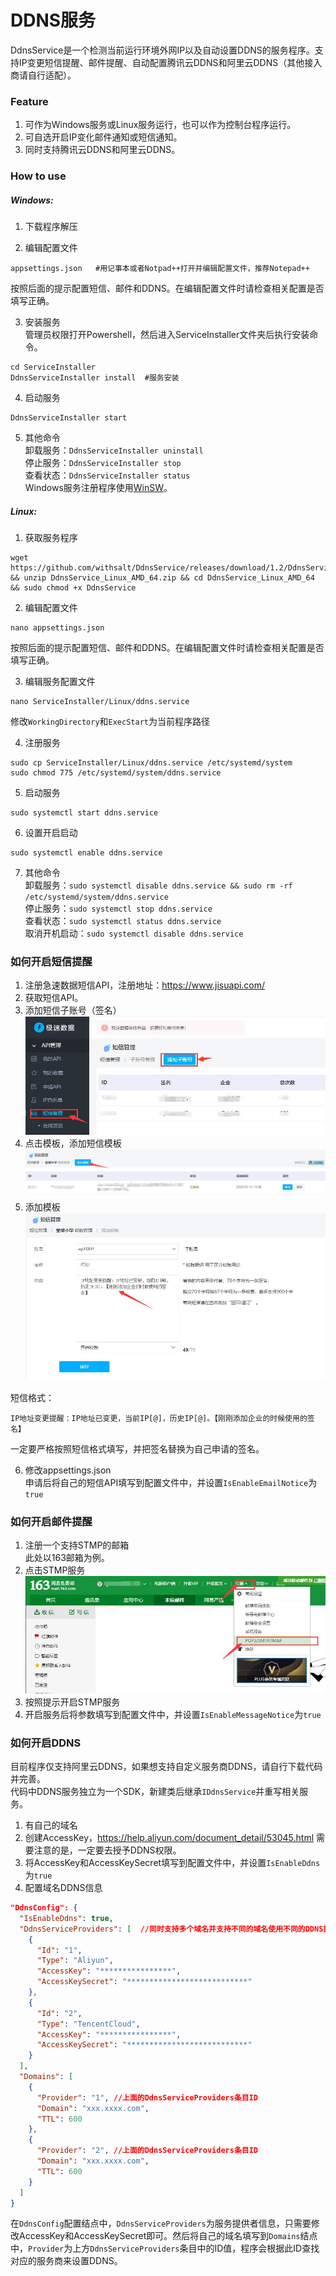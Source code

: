 # DDNS服务

DdnsService是一个检测当前运行环境外网IP以及自动设置DDNS的服务程序。支持IP变更短信提醒、邮件提醒、自动配置腾讯云DDNS和阿里云DDNS（其他接入商请自行适配）。

### Feature
1. 可作为Windows服务或Linux服务运行，也可以作为控制台程序运行。  
2. 可自选开启IP变化邮件通知或短信通知。  
3. 同时支持腾讯云DDNS和阿里云DDNS。  

### How to use
##### Windows:
1. 下载程序解压  

2. 编辑配置文件  
```shell
appsettings.json   #用记事本或者Notpad++打开并编辑配置文件，推荐Notepad++
```
按照后面的提示配置短信、邮件和DDNS。在编辑配置文件时请检查相关配置是否填写正确。  

3. 安装服务  
管理员权限打开Powershell，然后进入ServiceInstaller文件夹后执行安装命令。  
```shell
cd ServiceInstaller
DdnsServiceInstaller install  #服务安装
```

4. 启动服务  
```shell
DdnsServiceInstaller start
```

5. 其他命令  
卸载服务：`DdnsServiceInstaller uninstall`  
停止服务：`DdnsServiceInstaller stop`  
查看状态：`DdnsServiceInstaller status`  
Windows服务注册程序使用[WinSW](https://github.com/winsw/winsw "WinSW")。

##### Linux:  
1. 获取服务程序
```shell
wget https://github.com/withsalt/DdnsService/releases/download/1.2/DdnsService_Linux_AMD_64.zip && unzip DdnsService_Linux_AMD_64.zip && cd DdnsService_Linux_AMD_64 && sudo chmod +x DdnsService
```

2. 编辑配置文件
```shell
nano appsettings.json
```
按照后面的提示配置短信、邮件和DDNS。在编辑配置文件时请检查相关配置是否填写正确。

3. 编辑服务配置文件  
```shell
nano ServiceInstaller/Linux/ddns.service
```
修改`WorkingDirectory`和`ExecStart`为当前程序路径

4. 注册服务  
```shell
sudo cp ServiceInstaller/Linux/ddns.service /etc/systemd/system
sudo chmod 775 /etc/systemd/system/ddns.service
```

5. 启动服务  
```shell
sudo systemctl start ddns.service
```

6. 设置开启启动
```shell
sudo systemctl enable ddns.service
```

7. 其他命令  
卸载服务：`sudo systemctl disable ddns.service && sudo rm -rf /etc/systemd/system/ddns.service`  
停止服务：`sudo systemctl stop ddns.service`  
查看状态：`sudo systemctl status ddns.service`  
取消开机启动：`sudo systemctl disable ddns.service`  

### 如何开启短信提醒  
1. 注册急速数据短信API，注册地址：https://www.jisuapi.com/  
2. 获取短信API。  
3. 添加短信子账号（签名）  
![01.jpg](https://github.com/withsalt/DdnsService/blob/master/doc/01.jpg)
4. 点击模板，添加短信模板  
![03.jpg](https://github.com/withsalt/DdnsService/blob/master/doc/03.jpg)
5. 添加模板  
![04.jpg](https://github.com/withsalt/DdnsService/blob/master/doc/04.jpg)

短信格式：  
```shell
IP地址变更提醒：IP地址已变更，当前IP[@]，历史IP[@]。【刚刚添加企业的时候使用的签名】
```
一定要严格按照短信格式填写，并把签名替换为自己申请的签名。  

6. 修改appsettings.json  
申请后将自己的短信API填写到配置文件中，并设置`IsEnableEmailNotice`为`true`  

### 如何开启邮件提醒  
1. 注册一个支持STMP的邮箱  
此处以163邮箱为例。  
2. 点击STMP服务  
![05.jpg](https://github.com/withsalt/DdnsService/blob/master/doc/05.jpg)
3. 按照提示开启STMP服务  
4. 开启服务后将参数填写到配置文件中，并设置`IsEnableMessageNotice`为`true`  

### 如何开启DDNS
目前程序仅支持阿里云DDNS，如果想支持自定义服务商DDNS，请自行下载代码并完善。  
代码中DDNS服务独立为一个SDK，新建类后继承`IDdnsService`并重写相关服务。

1. 有自己的域名
2. 创建AccessKey，https://help.aliyun.com/document_detail/53045.html
需要注意的是，一定要去授予DDNS权限。
3. 将AccessKey和AccessKeySecret填写到配置文件中，并设置`IsEnableDdns`为`true`
4. 配置域名DDNS信息
```json
"DdnsConfig": {
  "IsEnableDdns": true,
  "DdnsServiceProviders": [  //同时支持多个域名并支持不同的域名使用不同的DDNS提供商
    {
      "Id": "1",
      "Type": "Aliyun",
      "AccessKey": "****************",
      "AccessKeySecret": "***************************"
    },
    {
      "Id": "2",
      "Type": "TencentCloud",
      "AccessKey": "****************",
      "AccessKeySecret": "***************************"
    }
  ],
  "Domains": [
    {
      "Provider": "1", //上面的DdnsServiceProviders条目ID
      "Domain": "xxx.xxxx.com",
      "TTL": 600
    },
	{
      "Provider": "2", //上面的DdnsServiceProviders条目ID
      "Domain": "xxx.xxxx.com",
      "TTL": 600
    }
  ]
}
```
在`DdnsConfig`配置结点中，`DdnsServiceProviders`为服务提供者信息，只需要修改AccessKey和AccessKeySecret即可。然后将自己的域名填写到`Domains`结点中，`Provider`为上方`DdnsServiceProviders`条目中的ID值，程序会根据此ID查找对应的服务商来设置DDNS。  
